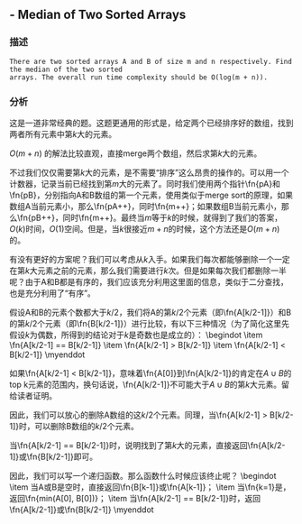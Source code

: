 ## - Median of Two Sorted Arrays

### 描述

```
There are two sorted arrays A and B of size m and n respectively. Find the median of the two sorted
arrays. The overall run time complexity should be O(log(m + n)).
```

### 分析
这是一道非常经典的题。这题更通用的形式是，给定两个已经排序好的数组，找到两者所有元素中第$k$大的元素。

$O(m+n)$ 的解法比较直观，直接merge两个数组，然后求第$k$大的元素。

不过我们仅仅需要第$k$大的元素，是不需要“排序”这么昂贵的操作的。可以用一个计数器，记录当前已经找到第$m$大的元素了。同时我们使用两个指针\fn{pA}和\fn{pB}，分别指向A和B数组的第一个元素，使用类似于merge sort的原理，如果数组A当前元素小，那么\fn{pA++}，同时\fn{m++}；如果数组B当前元素小，那么\fn{pB++}，同时\fn{m++}。最终当$m$等于$k$的时候，就得到了我们的答案，$O(k)$时间，$O(1)$空间。但是，当$k$很接近$m+n$的时候，这个方法还是$O(m+n)$的。

有没有更好的方案呢？我们可以考虑从$k$入手。如果我们每次都能够删除一个一定在第$k$大元素之前的元素，那么我们需要进行$k$次。但是如果每次我们都删除一半呢？由于A和B都是有序的，我们应该充分利用这里面的信息，类似于二分查找，也是充分利用了“有序”。

假设A和B的元素个数都大于$k/2$，我们将A的第$k/2$个元素（即\fn{A[k/2-1]}）和B的第$k/2$个元素（即\fn{B[k/2-1]}）进行比较，有以下三种情况（为了简化这里先假设$k$为偶数，所得到的结论对于$k$是奇数也是成立的）：
\begindot
\item \fn{A[k/2-1] == B[k/2-1]}
\item \fn{A[k/2-1] > B[k/2-1]}
\item \fn{A[k/2-1] < B[k/2-1]}
\myenddot

如果\fn{A[k/2-1] < B[k/2-1]}，意味着\fn{A[0]}到\fn{A[k/2-1]}的肯定在$A \cup B$的top k元素的范围内，换句话说，\fn{A[k/2-1]}不可能大于$A \cup B$的第$k$大元素。留给读者证明。

因此，我们可以放心的删除A数组的这$k/2$个元素。同理，当\fn{A[k/2-1] > B[k/2-1]}时，可以删除B数组的$k/2$个元素。

当\fn{A[k/2-1] == B[k/2-1]}时，说明找到了第$k$大的元素，直接返回\fn{A[k/2-1]}或\fn{B[k/2-1]}即可。

因此，我们可以写一个递归函数。那么函数什么时候应该终止呢？
\begindot
\item 当A或B是空时，直接返回\fn{B[k-1]}或\fn{A[k-1]}；
\item 当\fn{k=1}是，返回\fn{min(A[0], B[0])}；
\item 当\fn{A[k/2-1] == B[k/2-1]}时，返回\fn{A[k/2-1]}或\fn{B[k/2-1]}
\myenddot
